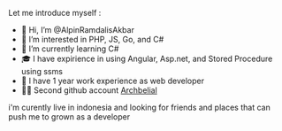 Let me introduce myself :
- 👋 Hi, I’m @AlpinRamdalisAkbar
- 👀 I’m interested in PHP, JS, Go, and C#
- 🌱 I’m currently learning C#
- 🎓 I have expirience in using Angular, Asp.net, and Stored Procedure using ssms
- 🏢 I have 1 year work experience as web developer
- 🙍‍♂️ Second github account [Archbelial](https://github.com/archbelial)
  
i'm curently live in indonesia and looking for friends and places that can push me to grown as a developer
<!---
AlpinRamdalisAkbar/AlpinRamdalisAkbar is a ✨ special ✨ repository because its `README.md` (this file) appears on your GitHub profile.
You can click the Preview link to take a look at your changes.
--->
